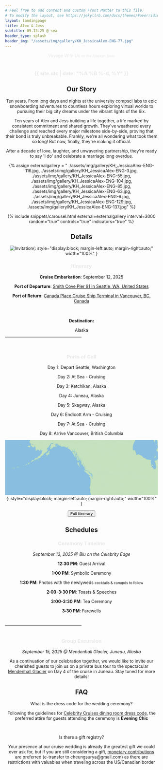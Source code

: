 ```yaml
---
# Feel free to add content and custom Front Matter to this file.
# To modify the layout, see https://jekyllrb.com/docs/themes/#overriding-theme-defaults
layout: landingpage
title: Alex & Jess
subtitle: 09.13.25 @ sea
header_type: splash
header_img: "/assets/img/gallery/KH_JessicaAlex-ENG-77.jpg"
---
```


<div style="text-align: center;" markdown="1">
<div id= "fancyH1" class="fancy-h1" style="color: #e8e8e8;">
  Voyage With Us<small id= "fancyH2" class="fancy-h2 text-muted"> on the Alaskan Seas</small> </div>
<br>
<h3 style="color:  #e8e8e8" class="col-sm-offset-2 col-sm-12 text-center">{{ site.utc | date: "%A %B %-d, %Y" }}</h3>
<div class="row">
  <div class="row">
  </div>  
</div>
  <div class="col-sm-12 text-center">
      <div class="dotgothic16-regular" style="color:  #e8e8e8;">
      <div id="defaultCountdown"></div>
    </div>
  </div> <!-- /row -->
    
  <div class="row">
    <div style="color:  #e8e8e8;" class="col-sm-8 col-sm-offset-2 text-center"></div>
  </div> <!-- /row -->

  </div>

<div style="text-align: center;" markdown="1">
<h2 style="color:  #e8e8e8;"><a name="our-story"> Our Story </a></h2>

<p>
Ten years. From long days and nights at the university compsci labs to epic snowboarding adventures to countless hours exploring virtual worlds to pursuing their big city dreams under the vibrant lights of the 6ix.
</p>

<p> 
Ten years of Alex and Jess building a life together, a life marked by consistent commitment and shared growth. They've weathered every challenge and reached every major milestone side-by-side, proving that their bond is truly unbreakable. Frankly, we're all wondering what took them so long! But now, finally, they're making it official. 
</p>

<p class="lead">
After a decade of love, laughter, and unwavering partnership, they're ready to say 'I do' and celebrate a marriage long overdue.
</p>

<div id="carousel">
{% assign externalgallery = 
"
./assets/img/gallery/KH_JessicaAlex-ENG-116.jpg,
./assets/img/gallery/KH_JessicaAlex-ENG-3.jpg,
./assets/img/gallery/KH_JessicaAlex-ENG-55.jpg,
./assets/img/gallery/KH_JessicaAlex-ENG-104.jpg,
./assets/img/gallery/KH_JessicaAlex-ENG-85.jpg,
./assets/img/gallery/KH_JessicaAlex-ENG-63.jpg,
./assets/img/gallery/KH_JessicaAlex-ENG-6.jpg,
./assets/img/gallery/KH_JessicaAlex-ENG-129.jpg,
./assets/img/gallery/KH_JessicaAlex-ENG-137.jpg" 
%}

{% include snippets/carousel.html external=externalgallery interval=3000 random="true" controls="true" indicators="true" %}
</div>

<h2 style="color:  #e8e8e8;"><a name="details"> Details </a></h2>

![Invitation](/assets/img/celebrityedge-inv.png){: style="display:block; margin-left:auto; margin-right:auto;" width="100%" }

<h3 style="color:  #e8e8e8;">Itinerary</h3>

<strong>Cruise Embarkation</strong>: September 12, 2025

<strong>Port of Departure</strong>: <a href="https://g.co/kgs/WEs2DXW"> Smith Cove Pier 91 in Seattle, WA, United States</a>

<strong>Port of Return</strong>: <a href="https://g.co/kgs/sAbEMMK"> Canada Place Cruise Ship Terminal in Vancouver, BC, Canada</a>

<br><br>
<strong class="lead">Destination: </strong>

<div class="fancy-h3">Alaska</div>
<hr style="width:50%">
<br>
<h3 style="color:  #e8e8e8;">Ports of Call</h3>
<div style="text-align: center;">
  <p>Day 1: Depart Seattle, Washington</p>
  <p>Day 2: At Sea - Cruising</p>
  <p>Day 3: Ketchikan, Alaska</p>
  <p>Day 4: Juneau, Alaska</p>
  <p>Day 5: Skagway, Alaska</p>
  <p>Day 6: Endicott Arm - Cruising</p>
  <p>Day 7: At Sea - Cruising</p>
  <p>Day 8: Arrive Vancouver, British Columbia</p>
</div>

![Ports of Call](/assets/img/SEA_KTN_JNU_SGY_ENC_YVR_1200x430.gif){: style="display:block; margin-left:auto; margin-right:auto;" width="100%" }

<a href="https://www.celebritycruises.com/itinerary-details/7-night-alaska-dawes-glacier-cruise-from-seattle-washington?groupId=EG07SEA-1304418576&packageID=EG07A376&sDT=2025-09-12&cCD=CO&country=USA" target="_blank" class="btn chulapa-btn-project" role="button"><button type="button" class="btn btn-light"> Full Itinerary</button></a>

<h2 style="color:  #e8e8e8;"><a name="schedules"> Schedules </a></h2>

<h3 style="color:  #e8e8e8;">Ceremony Timeline</h3>
<em class="lead"> September 13, 2025 @ Blu on the Celebrity Edge </em>

<strong>12:30 PM</strong>: Guest Arrival

<strong>1:00 PM</strong>: Symbolic Ceremony

<strong>1:30 PM</strong>: Photos with the newlyweds
<small>cocktails & canapés to follow</small>

<strong>2:00-3:30 PM</strong>: Toasts & Speeches

<strong>3:00-3:30 PM</strong>: Tea Ceremony

<strong>3:30 PM</strong>: Farewells

<hr style="margin-top: 40px;margin-bottom: 40px;width:50%">

<h3 style="color:  #e8e8e8;">Group Excursion</h3>
<em class="lead"> September 15, 2025 @ Mendenhall Glacier, Juneau, Alaska </em>

<p> As a continuation of our celebration together, we would like to invite our cherished guests to join us on a private bus tour to the spectacular <a href="https://www.alaska.org/detail/mendenhall-glacier">Mendenhall Glacier</a> on Day 4 of the cruise in Juneau. Stay tuned for more details!</p> 

<h2 style="color:  #e8e8e8;"><a name="FAQ"> FAQ </a></h2>
<p class="lead">What is the dress code for the wedding ceremony?</p>
<p>Following the guidelines for <a href="https://www.celebritycruises.com/ca/faqs/onboard-dress-code">Celebrity Cruises dining room dress code</a>, the preferred attire for guests attending the ceremony is <b>Evening Chic</b></p>
<br>
<p class="lead">Is there a gift registry?</p>
<p>Your presence at our cruise wedding is already the greatest gift we could ever ask for, but if you are still considering a gift, <u>monetary contributions</u> are preferred (e-transfer to cheungsurya@gmail.com) as there are restrictions with valuables when traveling across the US/Canadian border</p>

<script>
  var dateStr = "{{ site.utc | date: '%Y-%m-%dT%H:%M:%SZ' }}";
  var countDownDate = new Date(dateStr).getTime();
  if (isNaN(countDownDate)) {
    console.error("Invalid date:", dateStr);
  }
  var x = setInterval(function() {

    var now = new Date().getTime();
      
    var distance = countDownDate - now;
      
    var days = Math.floor(distance / (1000 * 60 * 60 * 24));
    var hours = Math.floor((distance % (1000 * 60 * 60 * 24)) / (1000 * 60 * 60));
    var minutes = Math.floor((distance % (1000 * 60 * 60)) / (1000 * 60));
    var seconds = Math.floor((distance % (1000 * 60)) / 1000);
      
    document.getElementById("defaultCountdown").innerHTML = days + " days " + hours + " hours "
    + minutes + " minutes " + seconds + " seconds ";
      
    if (distance < 0) {
      clearInterval(x);
      document.getElementById("defaultCountdown").innerHTML = "EXPIRED";
    }
  }, 1000);

</script>